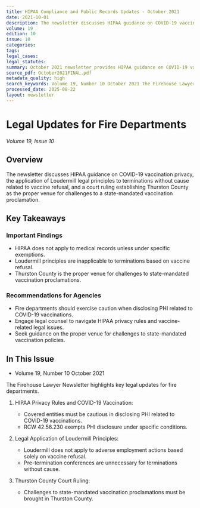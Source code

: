 ```yaml
---
title: HIPAA Compliance and Public Records Updates - October 2021
date: 2021-10-01
description: The newsletter discusses HIPAA guidance on COVID-19 vaccination privacy, the application of Loudermill legal principles to terminations without cause related to vaccine refusal, and a court ruling establishing Thurston County as the proper venue for challenges to a state-mandated vaccination proclamation.
volume: 19
edition: 10
issue: 10
categories: 
tags: 
legal_cases: 
legal_statutes: 
summary: October 2021 newsletter provides HIPAA guidance on COVID-19 vaccination privacy requirements under RCW 42.56.230 for PHI disclosure exemptions, analyzes Loudermill legal principles application to vaccine refusal terminations including Kistner v. Jefferson School District precedent, examines court ruling establishing Thurston County as proper venue for challenging state-mandated vaccination Proclamation 21-14, and offers comprehensive guidance on employment law compliance during pandemic health requirements.
source_pdf: October2021FINAL.pdf
metadata_quality: high
search_keywords: Volume 19, Number 10 October 2021 The Firehouse Lawyer Newsletter Legal Updates for Fire Departments 1 HIPAA Privacy Rules and COVID 19 Vaccination 2 Loudermill Principles and Termination Decisions 3 ...
processed_date: 2025-08-22
layout: newsletter
---
```



# Legal Updates for Fire Departments

*Volume 19, Issue 10*

## Overview

The newsletter discusses HIPAA guidance on COVID-19 vaccination privacy, the application of Loudermill legal principles to terminations without cause related to vaccine refusal, and a court ruling establishing Thurston County as the proper venue for challenges to a state-mandated vaccination proclamation.

## Key Takeaways

### Important Findings

- HIPAA does not apply to medical records unless under specific exemptions.
- Loudermill principles are inapplicable to terminations based on vaccine refusal.
- Thurston County is the proper venue for challenges to state-mandated vaccination proclamations.

### Recommendations for Agencies

- Fire departments should exercise caution when disclosing PHI related to COVID-19 vaccinations.
- Engage legal counsel to navigate HIPAA privacy rules and vaccine-related legal issues.
- Seek guidance on the proper venue for challenges to state-mandated vaccination policies.

## In This Issue

- Volume 19, Number 10
October 2021

The Firehouse Lawyer Newsletter highlights key legal updates for fire departments.

1. HIPAA Privacy Rules and COVID-19 Vaccination:
   - Covered entities must be cautious in disclosing PHI related to COVID-19 vaccinations.
   - RCW 42.56.230 exempts PHI disclosure under specific conditions.

2. Legal Application of Loudermill Principles:
   - Loudermill does not apply to adverse employment actions based solely on vaccine refusal.
   - Pre-termination conferences are unnecessary for terminations without cause.

3. Thurston County Court Ruling:
   - Challenges to state-mandated vaccination proclamations must be brought in Thurston County.


